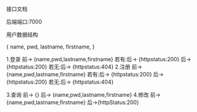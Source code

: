 接口文档


后端端口:7000


用户数据结构

{
    name,
    pwd,
    lastname,
    firstname,
}




1.登录
  前-> {name,pwd,lastname,firstname}
  若有:后-> {httpstatus:200}
  后-> {httpstatus:200}
  若无:后-> {httpstatus:404}
2.注册
  前-> {name,pwd,lastname,firstname}
  若有:后-> {httpstatus:200}
  后-> {httpstatus:200}
  若无:后-> {httpstatus:404}

3.查询
  前-> {}
  后-> {name,pwd,lastname,firstname}
4.修改
  前->{name,pwd,lastname,firstname}
  后->{httpStatus:200}